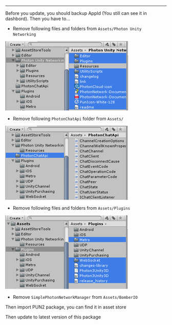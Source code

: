 * * *

Before you update, you should backup AppId (You still can see it in dashbord).
Then you have to...

- Remove following files and folders from `Assets/Photon Unity Networking`

![](../images/pun2-1.png)

- Remove following `PhotonChatApi` folder from `Assets/`

![](../images/pun2-2.png)

- Remove following files and folders from `Assets/Plugins`

![](../images/pun2-3.png)

- Remove `SimplePhotonNetworkManager` from `Assets/BomberIO`

Then import PUN2 package, you can find it in asset store

Then update to latest version of this package